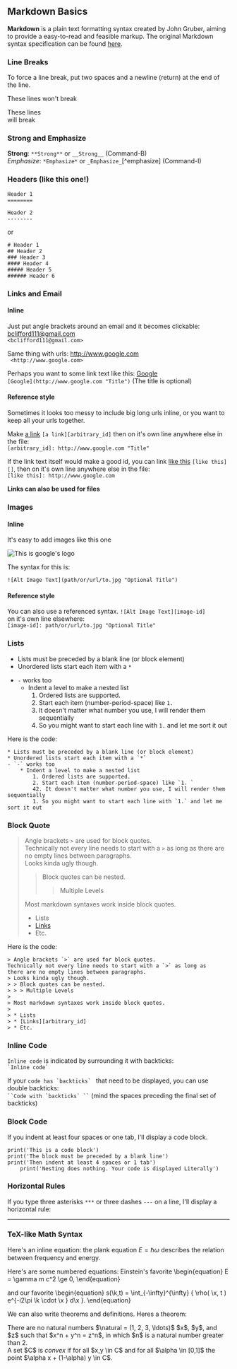 <head>
  <title>HTML Article Template</title>
  <meta charset="utf-8">

  <link href="https://rawgit.com/blackscout111/WebDev/master/SlidesAndArticles/style.css" rel="stylesheet" type="text/css"/>
  <!-- <link href="style.css" rel="stylesheet" type="text/css"/> -->

  <!-- Article style -->
  <link href="https://rawgit.com/blackscout111/WebDev/master/SlidesAndArticles/style_article.css" rel="stylesheet" type="text/css"/>
  <!-- <link href="style_article.css" rel="stylesheet" type="text/css"/> -->

  <!-- Script for catching JS errors -->
  <script src="https://rawgit.com/blackscout111/WebDev/master/error_alert.js"></script>
  <!-- <script src="../error_alert.js"></script> -->

  
  <!-- MathJax -->
  <script src="http://cdn.mathjax.org/mathjax/latest/MathJax.js"></script>
  <script src="https://rawgit.com/blackscout111/WebDev/master/mathjax_config.js"></script>
  <!-- <script src="../mathjax_config.js"></script> -->
</head>

## Markdown Basics

**Markdown** is a plain text formatting syntax created by John Gruber, aiming to provide a easy-to-read and feasible markup. The original Markdown syntax specification can be found [here](http://daringfireball.net/projects/markdown/syntax).

### Line Breaks
To force a line break, put two spaces and a newline (return) at the end of the line.

These lines
won't break

These lines  
will break


### Strong and Emphasize

**Strong**: `**Strong**` or `__Strong__` (Command-B)  
*Emphasize*: `*Emphasize*` or `_Emphasize_`[^emphasize] (Command-I)

### Headers (like this one!)

	Header 1
	========

	Header 2
	--------

or

	# Header 1
	## Header 2
	### Header 3
	#### Header 4
	##### Header 5
	###### Header 6



### Links and Email
#### Inline
Just put angle brackets around an email and it becomes clickable: <bclifford111@gmail.com>  
`<bclifford111@gmail.com>`  

Same thing with urls: <http://www.google.com>  
` <http://www.google.com>`  

Perhaps you want to some link text like this: [Google](http://www.google.com "Title")  
`[Google](http://www.google.com "Title")` (The title is optional)  


#### Reference style
Sometimes it looks too messy to include big long urls inline, or you want to keep all your urls together.  

Make [a link][arbitrary_id] `[a link][arbitrary_id]` then on it's own line anywhere else in the file:  
`[arbitrary_id]: http://www.google.com "Title"`
  
If the link text itself would make a good id, you can link [like this][] `[like this][]`, then on it's own line anywhere else in the file:  
`[like this]: http://www.google.com`  

[arbitrary_id]: https://www.google.com/ "Title"
[like this]: http://www.google.com/

**Links can also be used for files**


### Images
#### Inline
It's easy to add images like this one

![This is google's logo](http://www.google.com/images/srpr/logo11w.png)

The syntax for this is:

`![Alt Image Text](path/or/url/to.jpg "Optional Title")`

#### Reference style
You can also use a referenced syntax.
`![Alt Image Text][image-id]`  
on it's own line elsewhere:  
`[image-id]: path/or/url/to.jpg "Optional Title"`


### Lists

* Lists must be preceded by a blank line (or block element)
* Unordered lists start each item with a `*`
- `-` works too
	* Indent a level to make a nested list
		1. Ordered lists are supported.
		2. Start each item (number-period-space) like `1. `
		42. It doesn't matter what number you use, I will render them sequentially
		1. So you might want to start each line with `1.` and let me sort it out

Here is the code:

    * Lists must be preceded by a blank line (or block element)
    * Unordered lists start each item with a `*`
    - `-` works too
    	* Indent a level to make a nested list
    		1. Ordered lists are supported.
    		2. Start each item (number-period-space) like `1. `
    		42. It doesn't matter what number you use, I will render them sequentially
    		1. So you might want to start each line with `1.` and let me sort it out  
              

### Block Quote

> Angle brackets `>` are used for block quotes.  
Technically not every line needs to start with a `>` as long as
there are no empty lines between paragraphs.  
> Looks kinda ugly though.
> > Block quotes can be nested.  
> > > Multiple Levels
>
> Most markdown syntaxes work inside block quotes.
>
> * Lists
> * [Links][arbitrary_id]
> * Etc.

Here is the code:

    > Angle brackets `>` are used for block quotes.  
    Technically not every line needs to start with a `>` as long as
    there are no empty lines between paragraphs.  
    > Looks kinda ugly though.
    > > Block quotes can be nested.  
    > > > Multiple Levels
    >
    > Most markdown syntaxes work inside block quotes.
    >
    > * Lists
    > * [Links][arbitrary_id]
    > * Etc.

  
  
### Inline Code
`Inline code` is indicated by surrounding it with backticks:  
`` `Inline code` ``

If your ``code has `backticks` `` that need to be displayed, you can use double backticks:  
```` ``Code with `backticks` `` ````  (mind the spaces preceding the final set of backticks)


### Block Code
If you indent at least four spaces or one tab, I'll display a code block.

	print('This is a code block')
	print('The block must be preceded by a blank line')
	print('Then indent at least 4 spaces or 1 tab')
		print('Nesting does nothing. Your code is displayed Literally')

### Horizontal Rules
If you type three asterisks `***` or three dashes `---` on a line, I'll display a horizontal rule:

***


### TeX-like Math Syntax
Here's an inline equation: the plank equation $E = \hbar\omega$ describes the relation between frequency and energy.

Here's are some numbered equations: Einstein's favorite
\begin{equation}
  E = \gamma m c^2 \ge 0,
\end{equation}

and our favorite
\begin{equation}
  s(\k,t) = \int_{-\infty}^{\infty} { \rho( \x, t ) e^{-i2\pi \k \cdot \x } d\x }.
\end{equation}

We can also write theorems and definitions. Heres a theorem:
<div class="theorem">
    There are no natural numbers
    $\natural = (1, 2, 3, \ldots)$
    $x$, $y$, and $z$ such that
    $x^n + y^n = z^n$, in which $n$
    is a natural number greater than 2.
</div>
<div class="definition">
    A set $C$ is <i>convex</i> if for all
    $x,y \in C$ and for all
    $\alpha \in [0,1]$ the point
    $\alpha x + (1-\alpha) y \in C$.
</div>


